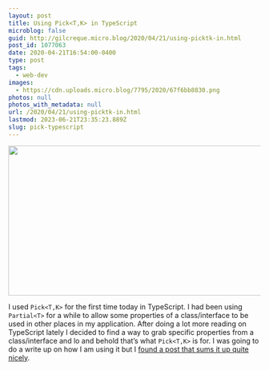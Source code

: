 ```yaml
---
layout: post
title: Using Pick<T,K> in TypeScript
microblog: false
guid: http://gilcreque.micro.blog/2020/04/21/using-picktk-in.html
post_id: 1077063
date: 2020-04-21T16:54:00-0400
type: post
tags:
  - web-dev
images:
  - https://cdn.uploads.micro.blog/7795/2020/67f6bb8830.png
photos: null
photos_with_metadata: null
url: /2020/04/21/using-picktk-in.html
lastmod: 2023-06-21T23:35:23.889Z
slug: pick-typescript
---
```

<img src="uploads/2020/67f6bb8830.png" width="600" height="300" alt="" />

I used `Pick<T,K>` for the first time today in TypeScript. I had been using `Partial<T>` for a while to allow some properties of a class/interface to be used in other places in my application. After doing a lot more reading on TypeScript lately I decided to find a way to grab specific properties from a class/interface and lo and behold that’s what `Pick<T,K>` is for. I was going to do a write up on how I am using it but I [found a post that sums it up quite nicely](https://medium.com/codafication-blog/typescript-2-1-and-the-power-of-pick-ff433f1e6fb).
